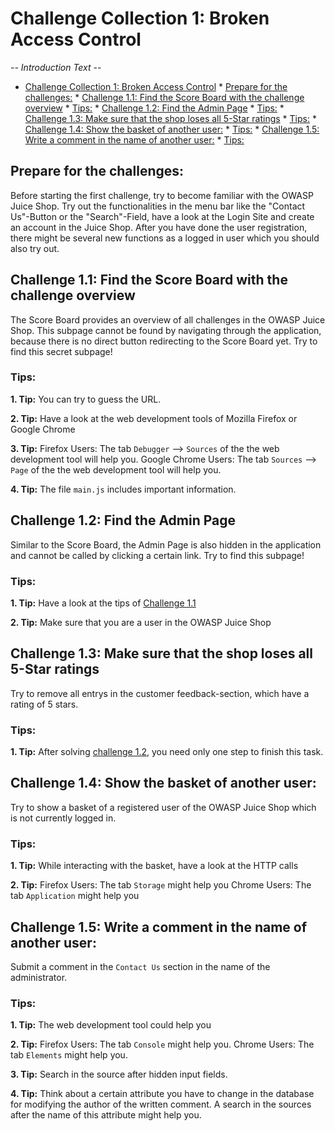 # Challenge Collection 1: Broken Access Control

*-- Introduction Text --*

* [Challenge Collection 1: Broken Access Control](#challenge-collection-1-broken-access-control)
      * [Prepare for the challenges:](#prepare-for-the-challenges)
      * [Challenge 1.1: Find the Score Board with the challenge overview](#challenge-11-find-the-score-board-with-the-challenge-overview)
         * [Tips:](#tips)
      * [Challenge 1.2: Find the Admin Page](#challenge-12-find-the-admin-page)
         * [Tips:](#tips-1)
      * [Challenge 1.3: Make sure that the shop loses all 5-Star ratings](#challenge-13-make-sure-that-the-shop-loses-all-5-star-ratings)
         * [Tips:](#tips-2)
      * [Challenge 1.4: Show the basket of another user:](#challenge-14-show-the-basket-of-another-user)
         * [Tips:](#tips-3)
      * [Challenge 1.5: Write a comment in the name of another user:](#challenge-15-write-a-comment-in-the-name-of-another-user)
         * [Tips:](#tips-4)

## Prepare for the challenges:
Before starting the first challenge, try to become familiar with the OWASP Juice Shop. Try out the functionalities in the menu bar like the "Contact Us"-Button or the "Search"-Field, have a look at the Login Site and create an account in the Juice Shop. After you have done the user registration, there might be several new functions as a logged in user which you should also try out. 

## Challenge 1.1: Find the Score Board with the challenge overview
The Score Board provides an overview of all challenges in the OWASP Juice Shop. This subpage cannot be found by navigating through the application, because there is no direct button redirecting to the Score Board yet.
Try to find this secret subpage!

### Tips:

**1. Tip:** You can try to guess the URL.

**2. Tip:** Have a look at the web development tools of Mozilla Firefox or Google Chrome

**3. Tip:** Firefox Users: The tab `Debugger` --> `Sources` of the the web development tool will help you.
Google Chrome Users: The tab `Sources` --> `Page` of the the web development tool will help you.

**4. Tip:** The file `main.js` includes important information.


## Challenge 1.2: Find the Admin Page
Similar to the Score Board, the Admin Page is also hidden in the application and cannot be called by clicking a certain link.
Try to find this subpage!

### Tips:

**1. Tip:** Have a look at the tips of [Challenge 1.1](https://github.com/nt-ca-aqe/thesis-ahs/tree/master/Challenge%201:%20Broken%20Access%20Control#challenge-11-find-the-score-board-with-the-challenge-overview)

**2. Tip:** Make sure that you are a user in the OWASP Juice Shop


## Challenge 1.3: Make sure that the shop loses all 5-Star ratings
Try to remove all entrys in the customer feedback-section, which have a rating of 5 stars.

### Tips:

**1. Tip:** After solving [challenge 1.2](https://github.com/nt-ca-aqe/thesis-ahs/tree/master/Challenge%201:%20Broken%20Access%20Control#challenge-12-find-the-admin-page), you need only one step to finish this task.


## Challenge 1.4: Show the basket of another user:
Try to show a basket of a registered user of the OWASP Juice Shop which is not currently logged in.

### Tips:

**1. Tip:** While interacting with the basket, have a look at the HTTP calls

**2. Tip:** Firefox Users: The tab `Storage` might help you
Chrome Users: The tab `Application` might help you


## Challenge 1.5: Write a comment in the name of another user:
Submit a comment in the `Contact Us` section in the name of the administrator.

### Tips:

**1. Tip:** The web development tool could help you

**2. Tip:** Firefox Users: The tab `Console` might help you.
Chrome Users: The tab `Elements` might help you.

**3. Tip:** Search in the source after hidden input fields.

**4. Tip:** Think about a certain attribute you have to change in the database for modifying the author of the written comment. A search in the sources after the name of this attribute might help you.
